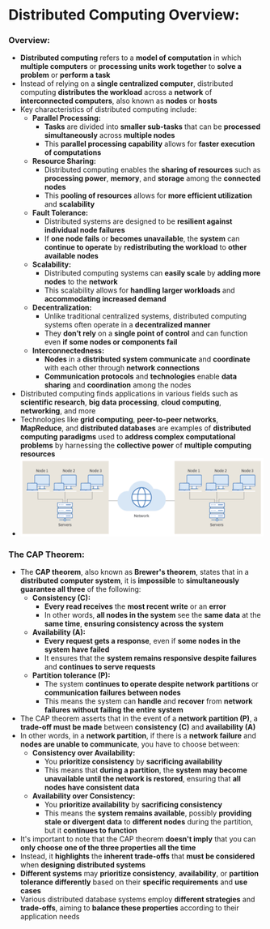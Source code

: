 # Distributed Computing Overview:

### Overview:
* **Distributed computing** refers to a **model of computation** in which **multiple computers** or **processing units** 
  **work together** to **solve a problem** or **perform a task**
* Instead of relying on a **single centralized computer**, distributed computing **distributes the workload** across a 
  **network** of **interconnected computers**, also known as **nodes** or **hosts**
* Key characteristics of distributed computing include:
  * **Parallel Processing:**
    * **Tasks** are divided into **smaller sub-tasks** that can be **processed simultaneously** across **multiple 
      nodes**
    * This **parallel processing capability** allows for **faster execution of computations**
  * **Resource Sharing:**
    * Distributed computing enables the **sharing of resources** such as **processing power**, **memory**, and 
      **storage** among the **connected nodes**
    * This **pooling of resources** allows for **more efficient utilization** and **scalability**
  * **Fault Tolerance:**
    * Distributed systems are designed to be **resilient against individual node failures**
    * If **one node fails** or **becomes unavailable**, the **system** can **continue to operate** by **redistributing 
      the workload** to **other available nodes**
  * **Scalability:**
    * Distributed computing systems can **easily scale** by **adding more nodes** to the **network**
    * This scalability allows for **handling larger workloads** and **accommodating increased demand**
  * **Decentralization:**
    * Unlike traditional centralized systems, distributed computing systems often operate in a **decentralized manner**
    * They **don’t rely** on a **single point of control** and can function even **if some nodes or components fail**
  * **Interconnectedness:**
    * **Nodes** in a **distributed system communicate** and **coordinate** with each other through **network 
      connections**
    * **Communication protocols** and **technologies** enable **data sharing** and **coordination** among the nodes
* Distributed computing finds applications in various fields such as **scientific research**, **big data processing**, 
  **cloud computing**, **networking**, and more
* Technologies like **grid computing**, **peer-to-peer networks**, **MapReduce**, and **distributed databases** are 
  examples of **distributed computing paradigms** used to **address complex computational problems** by harnessing the 
  **collective power** of **multiple computing resources**
* <img src="images/Distributed_Computing_Diagram.png" width="500">

### The CAP Theorem:
* The **CAP theorem**, also known as **Brewer's theorem**, states that in a **distributed computer system**, it is 
  **impossible** to **simultaneously guarantee all three** of the following:
  * **Consistency (C):**
    * **Every read receives** the **most recent write** or an **error**
    * In other words, **all nodes in the system** see the **same data** at the **same time**, **ensuring consistency 
      across the system**
  * **Availability (A):**
    * **Every request gets a response**, even if **some nodes in the system have failed**
    * It ensures that the **system remains responsive despite failures** and **continues to serve requests**
  * **Partition tolerance (P):**
    * The system **continues to operate despite network partitions** or **communication failures between nodes**
    * This means the system can **handle** and **recover** from **network failures without failing the entire system**
* The CAP theorem asserts that in the event of a **network partition (P)**, a **trade-off must be made** between 
  **consistency (C)** and **availability (A)**
* In other words, in a **network partition**, if there is a **network failure** and **nodes are unable to communicate**, 
  you have to choose between:
    * **Consistency over Availability:**
      * You **prioritize consistency** by **sacrificing availability**
      * This means that **during a partition**, the **system may become unavailable until the network is restored**, 
        ensuring that **all nodes have consistent data**
    * **Availability over Consistency:**
      * You **prioritize availability** by **sacrificing consistency**
      * This means the **system remains available**, possibly **providing stale or divergent data** to **different 
        nodes** during the partition, but it **continues to function**
* It's important to note that the CAP theorem **doesn't imply** that you can **only choose one of the three properties 
  all the time**
* Instead, it **highlights** the **inherent trade-offs** that **must be considered** when **designing distributed 
  systems**
* **Different systems** may **prioritize consistency**, **availability**, or **partition tolerance differently** based 
  on their **specific requirements** and **use cases**
* Various distributed database systems employ **different strategies** and **trade-offs**, aiming to **balance these 
  properties** according to their application needs